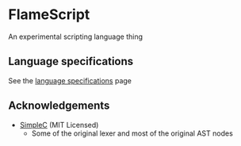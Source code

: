 
# FlameScript

An experimental scripting language thing

## Language specifications

See the [language specifications](langspecs.md) page

## Acknowledgements

- [SimpleC](https://github.com/nrother/simple-c) (MIT Licensed)
    - Some of the original lexer and most of the original AST nodes